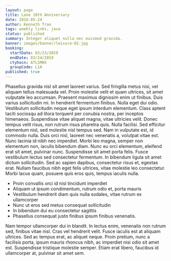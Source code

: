 ```yaml
---
layout: page
title: Lane 10th Anniversary
date: 2016-05-24
author: Kenneth Tran
tags: weekly links, java
status: published
summary: Integer aliquet nulla nec euismod gravida.
banner: images/banner/leisure-02.jpg
booking:
  startDate: 03/23/2019
  endDate: 03/24/2019
  ctyhocn: ATLSMHX
  groupCode: L1A
published: true
---
```

Phasellus gravida nisl sit amet laoreet varius. Sed fringilla metus nisi, vel aliquam tellus malesuada vel. Proin molestie velit et quam ultrices, sit amet vulputate leo accumsan. Praesent maximus dignissim enim ut finibus. Duis varius sollicitudin mi. In hendrerit fermentum finibus. Nulla eget dui odio. Vestibulum sollicitudin neque eget ipsum interdum elementum. Class aptent taciti sociosqu ad litora torquent per conubia nostra, per inceptos himenaeos. Suspendisse vitae aliquet magna, vitae ultricies velit. Donec tempus velit risus, non rutrum risus pharetra quis. Nulla facilisi. Sed efficitur elementum nisl, sed molestie nisl tempus sed. Nam in vulputate est, id commodo nulla. Duis orci nisl, laoreet nec venenatis a, volutpat vitae est. Nunc lacinia id nibh nec imperdiet.
Morbi leo magna, semper non elementum non, iaculis bibendum diam. Nunc eu orci elementum, eleifend erat sit amet, pulvinar nunc. Suspendisse sit amet porta felis. Fusce vestibulum lectus sed consectetur fermentum. In bibendum ligula sit amet dictum sollicitudin. Sed ac sapien dapibus, consectetur risus et, egestas erat. Nullam faucibus nibh eget felis ultrices, vitae molestie leo consectetur. Morbi lacus quam, posuere quis eros quis, tempus iaculis nulla.

* Proin convallis orci id nisl tincidunt imperdiet
* Aliquam ut ipsum condimentum, rutrum odio et, porta mauris
* Vestibulum hendrerit diam quis nulla sodales, vitae rutrum ex ullamcorper
* Nunc ut eros sed metus consequat sollicitudin
* In bibendum dui eu consectetur sagittis
* Phasellus consequat justo finibus ipsum finibus venenatis.

Nam tempor ullamcorper dui in blandit. In lectus enim, venenatis non rutrum sed, finibus vitae nisl. Cras vel hendrerit velit. Fusce iaculis est at aliquam ultrices. Sed ac tempus erat, ac aliquet neque. Proin pretium, nunc a facilisis porta, ipsum mauris rhoncus nibh, ac imperdiet nisi odio sit amet est. Suspendisse tristique molestie semper. Etiam erat libero, faucibus id ullamcorper at, pulvinar sit amet sem.
